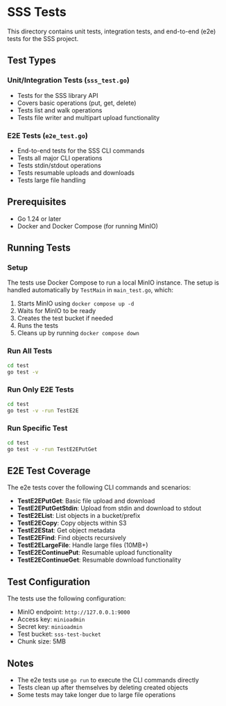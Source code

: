 # SSS Tests

This directory contains unit tests, integration tests, and end-to-end (e2e) tests for the SSS project.

## Test Types

### Unit/Integration Tests (`sss_test.go`)
- Tests for the SSS library API
- Covers basic operations (put, get, delete)
- Tests list and walk operations
- Tests file writer and multipart upload functionality

### E2E Tests (`e2e_test.go`)
- End-to-end tests for the SSS CLI commands
- Tests all major CLI operations
- Tests stdin/stdout operations
- Tests resumable uploads and downloads
- Tests large file handling

## Prerequisites

- Go 1.24 or later
- Docker and Docker Compose (for running MinIO)

## Running Tests

### Setup

The tests use Docker Compose to run a local MinIO instance. The setup is handled automatically by `TestMain` in `main_test.go`, which:
1. Starts MinIO using `docker compose up -d`
2. Waits for MinIO to be ready
3. Creates the test bucket if needed
4. Runs the tests
5. Cleans up by running `docker compose down`

### Run All Tests

```bash
cd test
go test -v
```

### Run Only E2E Tests

```bash
cd test
go test -v -run TestE2E
```

### Run Specific Test

```bash
cd test
go test -v -run TestE2EPutGet
```

## E2E Test Coverage

The e2e tests cover the following CLI commands and scenarios:

- **TestE2EPutGet**: Basic file upload and download
- **TestE2EPutGetStdin**: Upload from stdin and download to stdout
- **TestE2EList**: List objects in a bucket/prefix
- **TestE2ECopy**: Copy objects within S3
- **TestE2EStat**: Get object metadata
- **TestE2EFind**: Find objects recursively
- **TestE2ELargeFile**: Handle large files (10MB+)
- **TestE2EContinuePut**: Resumable upload functionality
- **TestE2EContinueGet**: Resumable download functionality

## Test Configuration

The tests use the following configuration:
- MinIO endpoint: `http://127.0.0.1:9000`
- Access key: `minioadmin`
- Secret key: `minioadmin`
- Test bucket: `sss-test-bucket`
- Chunk size: 5MB

## Notes

- The e2e tests use `go run` to execute the CLI commands directly
- Tests clean up after themselves by deleting created objects
- Some tests may take longer due to large file operations
